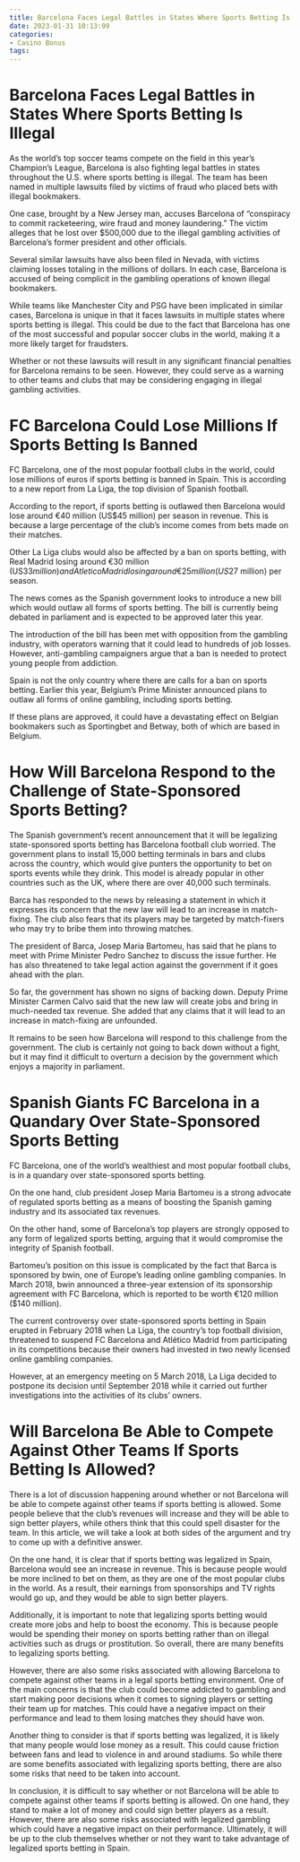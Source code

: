 ```yaml
---
title: Barcelona Faces Legal Battles in States Where Sports Betting Is Illegal
date: 2023-01-31 10:13:09
categories:
- Casino Bonus
tags:
---
```



#  Barcelona Faces Legal Battles in States Where Sports Betting Is Illegal

As the world’s top soccer teams compete on the field in this year’s Champion’s League, Barcelona is also fighting legal battles in states throughout the U.S. where sports betting is illegal. The team has been named in multiple lawsuits filed by victims of fraud who placed bets with illegal bookmakers.

One case, brought by a New Jersey man, accuses Barcelona of “conspiracy to commit racketeering, wire fraud and money laundering.” The victim alleges that he lost over $500,000 due to the illegal gambling activities of Barcelona’s former president and other officials.

Several similar lawsuits have also been filed in Nevada, with victims claiming losses totaling in the millions of dollars. In each case, Barcelona is accused of being complicit in the gambling operations of known illegal bookmakers.

While teams like Manchester City and PSG have been implicated in similar cases, Barcelona is unique in that it faces lawsuits in multiple states where sports betting is illegal. This could be due to the fact that Barcelona has one of the most successful and popular soccer clubs in the world, making it a more likely target for fraudsters.

Whether or not these lawsuits will result in any significant financial penalties for Barcelona remains to be seen. However, they could serve as a warning to other teams and clubs that may be considering engaging in illegal gambling activities.

#  FC Barcelona Could Lose Millions If Sports Betting Is Banned

FC Barcelona, one of the most popular football clubs in the world, could lose millions of euros if sports betting is banned in Spain. This is according to a new report from La Liga, the top division of Spanish football.

According to the report, if sports betting is outlawed then Barcelona would lose around €40 million (US$45 million) per season in revenue. This is because a large percentage of the club’s income comes from bets made on their matches.

Other La Liga clubs would also be affected by a ban on sports betting, with Real Madrid losing around €30 million (US$33 million) and Atletico Madrid losing around €25 million (US$27 million) per season.

The news comes as the Spanish government looks to introduce a new bill which would outlaw all forms of sports betting. The bill is currently being debated in parliament and is expected to be approved later this year.

The introduction of the bill has been met with opposition from the gambling industry, with operators warning that it could lead to hundreds of job losses. However, anti-gambling campaigners argue that a ban is needed to protect young people from addiction.

Spain is not the only country where there are calls for a ban on sports betting. Earlier this year, Belgium’s Prime Minister announced plans to outlaw all forms of online gambling, including sports betting.

If these plans are approved, it could have a devastating effect on Belgian bookmakers such as Sportingbet and Betway, both of which are based in Belgium.

#  How Will Barcelona Respond to the Challenge of State-Sponsored Sports Betting?

The Spanish government’s recent announcement that it will be legalizing state-sponsored sports betting has Barcelona football club worried. The government plans to install 15,000 betting terminals in bars and clubs across the country, which would give punters the opportunity to bet on sports events while they drink. This model is already popular in other countries such as the UK, where there are over 40,000 such terminals.

Barca has responded to the news by releasing a statement in which it expresses its concern that the new law will lead to an increase in match-fixing. The club also fears that its players may be targeted by match-fixers who may try to bribe them into throwing matches.

The president of Barca, Josep Maria Bartomeu, has said that he plans to meet with Prime Minister Pedro Sanchez to discuss the issue further. He has also threatened to take legal action against the government if it goes ahead with the plan.

So far, the government has shown no signs of backing down. Deputy Prime Minister Carmen Calvo said that the new law will create jobs and bring in much-needed tax revenue. She added that any claims that it will lead to an increase in match-fixing are unfounded.

It remains to be seen how Barcelona will respond to this challenge from the government. The club is certainly not going to back down without a fight, but it may find it difficult to overturn a decision by the government which enjoys a majority in parliament.

#  Spanish Giants FC Barcelona in a Quandary Over State-Sponsored Sports Betting

FC Barcelona, one of the world’s wealthiest and most popular football clubs, is in a quandary over state-sponsored sports betting.

On the one hand, club president Josep Maria Bartomeu is a strong advocate of regulated sports betting as a means of boosting the Spanish gaming industry and its associated tax revenues.

On the other hand, some of Barcelona’s top players are strongly opposed to any form of legalized sports betting, arguing that it would compromise the integrity of Spanish football.

Bartomeu’s position on this issue is complicated by the fact that Barca is sponsored by bwin, one of Europe’s leading online gambling companies. In March 2018, bwin announced a three-year extension of its sponsorship agreement with FC Barcelona, which is reported to be worth €120 million ($140 million).

The current controversy over state-sponsored sports betting in Spain erupted in February 2018 when La Liga, the country’s top football division, threatened to suspend FC Barcelona and Atlético Madrid from participating in its competitions because their owners had invested in two newly licensed online gambling companies.

However, at an emergency meeting on 5 March 2018, La Liga decided to postpone its decision until September 2018 while it carried out further investigations into the activities of its clubs’ owners.

#  Will Barcelona Be Able to Compete Against Other Teams If Sports Betting Is Allowed?

There is a lot of discussion happening around whether or not Barcelona will be able to compete against other teams if sports betting is allowed. Some people believe that the club’s revenues will increase and they will be able to sign better players, while others think that this could spell disaster for the team. In this article, we will take a look at both sides of the argument and try to come up with a definitive answer.

On the one hand, it is clear that if sports betting was legalized in Spain, Barcelona would see an increase in revenue. This is because people would be more inclined to bet on them, as they are one of the most popular clubs in the world. As a result, their earnings from sponsorships and TV rights would go up, and they would be able to sign better players.

 Additionally, it is important to note that legalizing sports betting would create more jobs and help to boost the economy. This is because people would be spending their money on sports betting rather than on illegal activities such as drugs or prostitution. So overall, there are many benefits to legalizing sports betting.

However, there are also some risks associated with allowing Barcelona to compete against other teams in a legal sports betting environment. One of the main concerns is that the club could become addicted to gambling and start making poor decisions when it comes to signing players or setting their team up for matches. This could have a negative impact on their performance and lead to them losing matches they should have won.

Another thing to consider is that if sports betting was legalized, it is likely that many people would lose money as a result. This could cause friction between fans and lead to violence in and around stadiums. So while there are some benefits associated with legalizing sports betting, there are also some risks that need to be taken into account.

In conclusion, it is difficult to say whether or not Barcelona will be able to compete against other teams if sports betting is allowed. On one hand, they stand to make a lot of money and could sign better players as a result. However, there are also some risks associated with legalized gambling which could have a negative impact on their performance. Ultimately, it will be up to the club themselves whether or not they want to take advantage of legalized sports betting in Spain.
